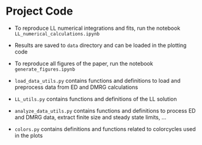 # Project Code

- To reproduce LL numerical integrations and fits, run the notebook `LL_numerical_calculations.ipynb`
- Results are saved to `data` directory and can be loaded in the plotting code
- To reproduce all figures of the paper, run the notebook `generate_figures.ipynb`  

-  `load_data_utils.py` contains functions and definitions to load and preprocess data from ED and DMRG calculations
-  `LL_utils.py` contains functions and definitions of the LL solution
-  `analyze_data_utils.py` contains functions and definitions to process ED and DMRG data, extract finite size and steady state limits, ...
-  `colors.py` contains definitions and functions related to colorcycles used in the plots